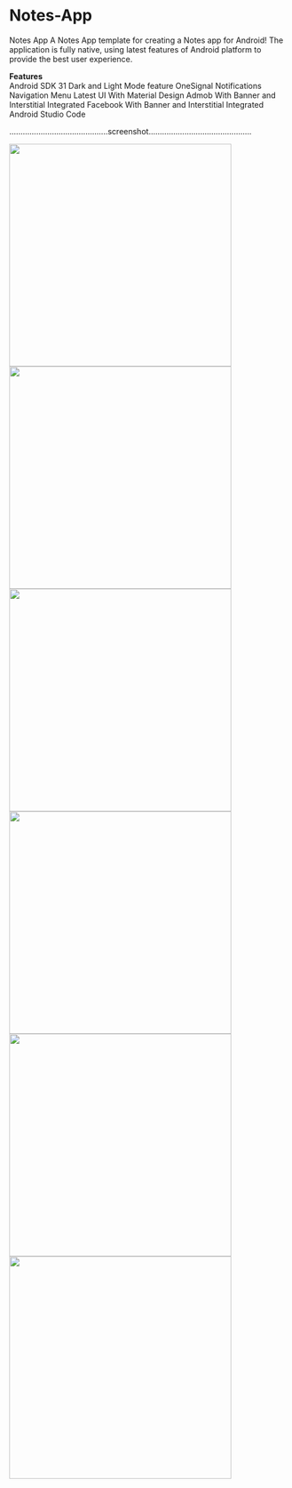 # Notes-App
Notes App A Notes App template for creating a Notes app for Android! The application is fully native, using latest features of Android platform to provide the best user experience.

**Features**<br>
Android SDK 31
Dark and Light Mode feature
OneSignal Notifications
Navigation Menu
Latest UI With Material Design
Admob With Banner and Interstitial Integrated
Facebook With Banner and Interstitial Integrated
Android Studio Code

............................................screenshot..............................................

<img src="https://github.com/pepelawycliffe/Notes-App/blob/main/notes-screenshot/Screenshot_1.jpg" width="400">
<img src="https://github.com/pepelawycliffe/Notes-App/blob/main/notes-screenshot/Screenshot_2.jpg" width="400">
<img src="https://github.com/pepelawycliffe/Notes-App/blob/main/notes-screenshot/Screenshot_3.jpg" width="400">
<img src="https://github.com/pepelawycliffe/Notes-App/blob/main/notes-screenshot/Screenshot_5.jpg" width="400">
<img src="https://github.com/pepelawycliffe/Notes-App/blob/main/notes-screenshot/Screenshot_6.jpg" width="400">
<img src="https://github.com/pepelawycliffe/Notes-App/blob/main/notes-screenshot/68747470733a2f2f646f776e6c6f61642e746869766170726f2e636f6d2f64656d6f2f4e6f7465735f4170702f42616e6e65725f66756c6c5f6e65772e6a7067.jpg" width="400">


